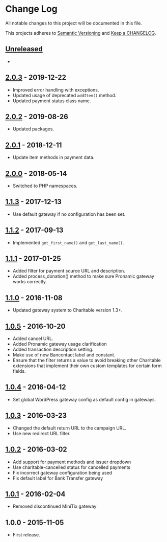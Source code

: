 # Change Log

All notable changes to this project will be documented in this file.

This projects adheres to [Semantic Versioning](http://semver.org/) and [Keep a CHANGELOG](http://keepachangelog.com/).

## [Unreleased][unreleased]
-

## [2.0.3] - 2019-12-22
- Improved error handling with exceptions.
- Updated usage of deprecated `addItem()` method.
- Updated payment status class name.

## [2.0.2] - 2019-08-26
- Updated packages.

## [2.0.1] - 2018-12-11
- Update item methods in payment data.

## [2.0.0] - 2018-05-14
- Switched to PHP namespaces.

## [1.1.3] - 2017-12-13
- Use default gateway if no configuration has been set.

## [1.1.2] - 2017-09-13
- Implemented `get_first_name()` and `get_last_name()`.

## [1.1.1] - 2017-01-25
- Added filter for payment source URL and description.
- Added process_donation() method to make sure Pronamic gateway works correctly.

## [1.1.0] - 2016-11-08
- Updated gateway system to Charitable version 1.3+.

## [1.0.5] - 2016-10-20
- Added cancel URL.
- Added Pronamic gateway usage clarification
- Added transaction description setting.
- Make use of new Bancontact label and constant.
- Ensure that the filter returns a value to avoid breaking other Charitable extensions that implement their own custom templates for certain form fields.

## [1.0.4] - 2016-04-12
- Set global WordPress gateway config as default config in gateways.

## [1.0.3] - 2016-03-23
- Changed the default return URL to the campaign URL.
- Use new redirect URL filter.

## [1.0.2] - 2016-03-02
- Add support for payment methods and issuer dropdown
- Use charitable-cancelled status for cancelled payments
- Fix incorrect gateway configuration being used
- Fix default label for Bank Transfer gateway

## [1.0.1] - 2016-02-04
- Removed discontinued MiniTix gateway

## 1.0.0 - 2015-11-05
- First release.

[unreleased]: https://github.com/wp-pay-extensions/charitable/compare/2.0.3...HEAD
[2.0.3]: https://github.com/wp-pay-extensions/charitable/compare/2.0.2...2.0.3
[2.0.2]: https://github.com/wp-pay-extensions/charitable/compare/2.0.1...2.0.2
[2.0.1]: https://github.com/wp-pay-extensions/charitable/compare/2.0.0...2.0.1
[2.0.0]: https://github.com/wp-pay-extensions/charitable/compare/1.1.3...2.0.0
[1.1.3]: https://github.com/wp-pay-extensions/charitable/compare/1.1.2...1.1.3
[1.1.2]: https://github.com/wp-pay-extensions/charitable/compare/1.1.1...1.1.2
[1.1.1]: https://github.com/wp-pay-extensions/charitable/compare/1.1.0...1.1.1
[1.1.0]: https://github.com/wp-pay-extensions/charitable/compare/1.0.5...1.1.0
[1.0.5]: https://github.com/wp-pay-extensions/charitable/compare/1.0.4...1.0.5
[1.0.4]: https://github.com/wp-pay-extensions/charitable/compare/1.0.3...1.0.4
[1.0.3]: https://github.com/wp-pay-extensions/charitable/compare/1.0.2...1.0.3
[1.0.2]: https://github.com/wp-pay-extensions/charitable/compare/1.0.1...1.0.2
[1.0.1]: https://github.com/wp-pay-extensions/charitable/compare/1.0.0...1.0.1
